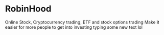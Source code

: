 # RobinHood
Online Stock, Cryptocurrency trading, ETF and stock options trading
Make it easier for more people to get into investing
typing some new text lol